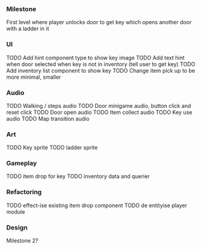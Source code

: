 
### Milestone

First level where player unlocks door to get key which opens another door with a ladder in it

### UI

TODO Add hint component type to show key image 
TODO Add text hint when door selected when key is not in inventory (tell user to get key)
TODO Add inventory list component to show key
TODO Change item pick up to be more minimal, smaller

### Audio

TODO Walking / steps audio 
TODO Door minigame audio, button click and reset click
TODO Door open audio
TODO Item collect audio
TODO Key use audio
TODO Map transition audio


### Art
TODO Key sprite
TODO ladder sprite


### Gameplay
TODO item drop for key
TODO inventory data and querier


### Refactoring 
TODO effect-ise existing item drop component
TODO de entityise player module

### Design

Milestone 2? 
